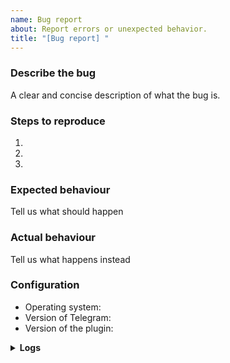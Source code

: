 ```yaml
---
name: Bug report
about: Report errors or unexpected behavior.
title: "[Bug report] "
---
```


<!--
Thanks for submitting the issue!
Please check if there are existing related issues before submitting to prevent duplication.

感谢您提交问题！
请在提交前检查是否已有相关问题以防重复。
内容请尽量使用英文，为了方便其他人搜索问题。（不是硬性要求）
-->

### Describe the bug
A clear and concise description of what the bug is.

### Steps to reproduce
1. 
2. 
3. 

### Expected behaviour
Tell us what should happen

### Actual behaviour
Tell us what happens instead

### Configuration
* Operating system: 
* Version of Telegram: 
* Version of the plugin: 

<details><summary><b>Logs</b></summary>
Insert the content of ArLog.txt here. (if necessary)<br>
(The log file is in the same directory with version.dll file)
</details>
